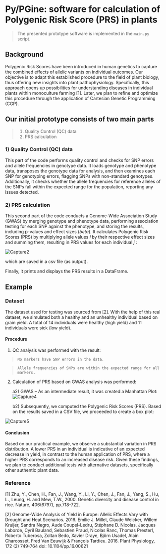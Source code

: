 # Py/PGine: software for calculation of Polygenic Risk Score (PRS) in plants

> The presented prototype software is implemented in the `main.py` script.

## Background
Polygenic Risk Scores have been introduced in human genetics to capture the combined effects of allelic variants on individual outcomes. 
Our objective is to adapt this established procedure to the field of plant biology, thus offering new insights into plant pathophysiology. 
Specifically, this approach opens up possibilities for understanding diseases in individual plants within monoculture farming [1].
Later, we plan to refine and optimize this procedure through the application of Cartesian Genetic Programming (CGP).

## Our initial prototype consists of two main parts
> 1) Quality Control (QC) data
> 2) PRS calculation

### 1) Quality Control (QC) data
This part of the code performs quality control and checks for SNP errors and allele frequencies in genotype data. 
It loads genotype and phenotype data, transposes the genotype data for analysis, and then examines each SNP for genotyping errors, 
flagging SNPs with non-standard genotypes. Additionally, it checks whether the allele frequencies for reference alleles of the SNPs 
fall within the expected range for the population, reporting any issues detected.

### 2) PRS calculation
This second part of the code conducts a Genome-Wide Association Study (GWAS) by merging genotype and phenotype data, 
performing association testing for each SNP against the phenotype, and storing the results, including p-values and effect sizes (*beta*). 
It calculates Polygenic Risk Scores (PRS) by multiplying allele values *i* by their respective effect sizes and summing them, 
resulting in PRS values for each individual *j* :

![Capture2](https://github.com/JanaSchwarzerova/PGine/assets/61159143/282128df-4cab-47bd-befc-765bccca4bc6)


which are saved in a csv file (as output). 

Finally, it prints and displays the PRS results in a DataFrame.


## Example

### Dataset
The dataset used for testing was sourced from [2]. With the help of this real dataset, we simulated both a healthy and an unhealthy individual based on grain yield. A total of 14 individuals were healthy (high yield) and 11 individuals were sick (low yield).

#### Procedure

1) QC analysis was performed with the result:
   
> `No markers have SNP errors in the data.`

> `Allele frequencies of SNPs are within the expected range for all markers.`

2) Calculation of PRS based on GWAS analysis was performed:

   a2) GWAS – As an intermediate result, it was created a Manhattan Plot:
  ![Capture4](https://github.com/JanaSchwarzerova/PGine/assets/61159143/d4a5c28c-1a47-4bdb-9def-9b9a7221a984)

   b2) Subsequently, we computed the Polygenic Risk Scores (PRS). Based on the results saved in a CSV file, we proceeded to create a box plot:

 ![Capture5](https://github.com/JanaSchwarzerova/PGine/assets/61159143/a2da9a1a-c3af-4522-8c5a-8f30fb153da1)

#### Conclusion   
Based on our practical example, we observe a substantial variation in PRS distribution. A lower PRS in an individual is indicative of an expected decrease in yield, in contrast to the human application of PRS, where a higher PRS corresponds to an increased disease risk. Given these findings, we plan to conduct additional tests with alternative datasets, specifically other authentic plant data.

### Reference
[1] Zhu, Y., Chen, H., Fan, J., Wang, Y., Li, Y., Chen, J., Fan, J., Yang, S., Hu, L., Leung, H. and Mew, T.W., 2000. Genetic diversity and disease control in rice. Nature, 406(6797), pp.718-722.

[2] Genome-Wide Analysis of Yield in Europe: Allelic Effects Vary with Drought and Heat Scenarios. 2016. Emilie J. Millet, Claude Welcker, Willem Kruijer, Sandra Negro, Aude Coupel-Ledru, Stéphane D. Nicolas, Jacques Laborde, Cyril Bauland, Sebastien Praud, Nicolas Ranc, Thomas Presterl, Roberto Tuberosa, Zoltan Bedo, Xavier Draye, Björn Usadel, Alain Charcosset, Fred Van Eeuwijk & François Tardieu. 2016. Plant Physiology, 172 (2) 749-764 doi: 10.1104/pp.16.00621
